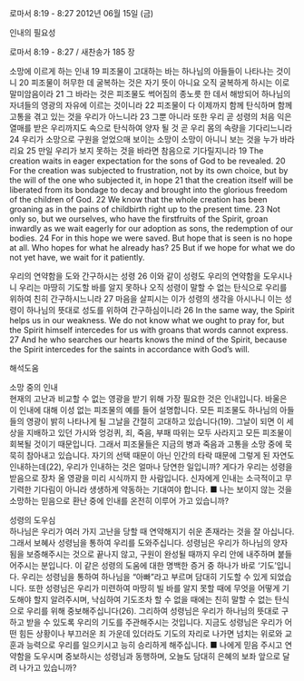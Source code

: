 로마서 8:19 - 8:27 
2012년 06월 15일 (금)

인내의 필요성



로마서 8:19 - 8:27 / 새찬송가 185 장


소망에 이르게 하는 인내
19 피조물이 고대하는 바는 하나님의 아들들이 나타나는 것이니 20 피조물이 허무한 데 굴복하는 것은 자기 뜻이 아니요 오직 굴복하게 하시는 이로 말미암음이라 21 그 바라는 것은 피조물도 썩어짐의 종노릇 한 데서 해방되어 하나님의 자녀들의 영광의 자유에 이르는 것이니라 22 피조물이 다 이제까지 함께 탄식하며 함께 고통을 겪고 있는 것을 우리가 아느니라 23 그뿐 아니라 또한 우리 곧 성령의 처음 익은 열매를 받은 우리까지도 속으로 탄식하여 양자 될 것 곧 우리 몸의 속량을 기다리느니라 24 우리가 소망으로 구원을 얻었으매 보이는 소망이 소망이 아니니 보는 것을 누가 바라리요 25 만일 우리가 보지 못하는 것을 바라면 참음으로 기다릴지니라
19 The creation waits in eager expectation for the sons of God to be revealed. 20 For the creation was subjected to frustration, not by its own choice, but by the will of the one who subjected it, in hope 21 that the creation itself will be liberated from its bondage to decay and brought into the glorious freedom of the children of God. 22 We know that the whole creation has been groaning as in the pains of childbirth right up to the present time. 23 Not only so, but we ourselves, who have the firstfruits of the Spirit, groan inwardly as we wait eagerly for our adoption as sons, the redemption of our bodies. 24 For in this hope we were saved. But hope that is seen is no hope at all. Who hopes for what he already has? 25 But if we hope for what we do not yet have, we wait for it patiently.   

우리의 연약함을 도와 간구하시는 성령
26 이와 같이 성령도 우리의 연약함을 도우시나니 우리는 마땅히 기도할 바를 알지 못하나 오직 성령이 말할 수 없는 탄식으로 우리를 위하여 친히 간구하시느니라 27 마음을 살피시는 이가 성령의 생각을 아시나니 이는 성령이 하나님의 뜻대로 성도를 위하여 간구하심이니라
26 In the same way, the Spirit helps us in our weakness. We do not know what we ought to pray for, but the Spirit himself intercedes for us with groans that words cannot express. 27 And he who searches our hearts knows the mind of the Spirit, because the Spirit intercedes for the saints in accordance with God’s will.

해석도움





소망 중의 인내  
현재의 고난과 비교할 수 없는 영광을 받기 위해 가장 필요한 것은 인내입니다. 바울은 이 인내에 대해 이성 없는 피조물의 예를 들어 설명합니다. 모든 피조물도 하나님의 아들들의 영광이 밝히 나타나게 될 그날을 간절히 고대하고 있습니다(19). 그날이 되면 이 세상을 지배하고 있던 가시와 엉겅퀴, 죄, 죽음, 부패 따위는 모두 사라지고 모든 피조물이 회복될 것이기 때문입니다. 그래서 피조물들은 지금의 병과 죽음과 고통을 소망 중에 묵묵히 참아내고 있습니다. 자기의 선택 때문이 아닌 인간의 타락 때문에 그렇게 된 자연도 인내하는데(22), 우리가 인내하는 것은 얼마나 당연한 일입니까? 게다가 우리는 성령을 받음으로 장차 올 영광을 미리 시식까지 한 사람입니다. 신자에게 인내는 소극적이고 무기력한 기다림이 아니라 생생하게 약동하는 기대여야 합니다.
■ 나는 보이지 않는 것을 소망하는 믿음으로 환난 중에 인내를 온전히 이루어 가고 있습니까?

성령의 도우심  
하나님은 우리가 여러 가지 고난을 당할 때 연약해지기 쉬운 존재라는 것을 잘 아십니다. 그래서 보혜사 성령님을 통하여 우리를 도와주십니다. 성령님은 우리가 하나님의 양자 됨을 보증해주시는 것으로 끝나지 않고, 구원이 완성될 때까지 우리 안에 내주하며 붙들어주시는 분입니다. 이 같은 성령의 도움에 대한 명백한 증거 중 하나가 바로 ‘기도’입니다. 우리는 성령님을 통하여 하나님을 “아빠”라고 부르며 담대히 기도할 수 있게 되었습니다. 또한 성령님은 우리가 미련하여 마땅히 빌 바를 알지 못할 때에 무엇을 어떻게 기도해야 할지 알려주시며, 낙심하여 기도조차 할 수 없을 때에는 친히 말할 수 없는 탄식으로 우리를 위해 중보해주십니다(26). 그리하여 성령님은 우리가 하나님의 뜻대로 구하고 받을 수 있도록 우리의 기도를 주관해주시는 것입니다. 지금도 성령님은 우리가 어떤 힘든 상황이나 부끄러운 죄 가운데 있더라도 기도의 자리로 나가면 넘치는 위로와 교훈과 능력으로 우리를 일으키시고 능히 승리하게 해주십니다.
■ 나에게 믿음 주시고 연약함을 도우시며 중보하시는 성령님과 동행하며, 오늘도 담대히 은혜의 보좌 앞으로 달려 나가고 있습니까?